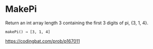 # MakePi

Return an int array length 3 containing the first 3 digits of pi, {3, 1, 4}.
```
makePi() → [3, 1, 4]
```
https://codingbat.com/prob/p167011